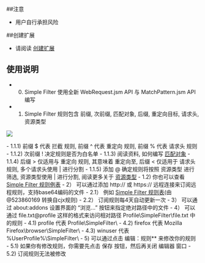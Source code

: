 ##注意

- 用户自行承担风险

##创建扩展

- 请阅读 <a href="https://goo.gl/NZlNRH">创建扩展</a>

## 使用说明

- 0) Simple Filter 使用全新 WebRequest.jsm API 与 MatchPattern.jsm API 编写
- 1) Simple Filter 规则包含 前缀, 次前缀, 匹配对象, 后缀, 重定向目标, 请求头, 资源类型
<p><img src="http://i66.tinypic.com/fvxl05.png"></p>
    - 1.1.1) 前缀 $ 代表 拦截 规则, 前缀 ^ 代表 重定向 规则, 前缀 % 代表 请求头 规则
    - 1.1.2) 次前缀 ! 决定规则是否为白名单
    - 1.1.3) 阅读资料, 如何编写 <a href="https://goo.gl/sZzTgN">匹配对象</a>
    - 1.1.4) 后缀 > 仅适用与 重定向 规则, 其意味着 重定向至, 后缀 < 仅适用于 请求头 规则, 多个请求头使用 | 进行分割
    - 1.1.5) 添加 @ 确定规则将按照 资源类型 进行筛选, 资源类型使用 | 进行分割, 阅读更多关于 <a href="https://goo.gl/wVla5U">资源类型</a>
  - 1.2) 你也可以查看 <a href="https://goo.gl/veiWJZ">Simple Filter 规则例表</a>
- 2） 可以通过添加 http:// 或 https:// 远程连接来订阅远程规则，支持base64编码的文件
  - 2.1） 例如 <a href="https://goo.gl/Nf0B0a">Simple Filter 规则表</a>(由 @523860169 转换自cjx规则)
  - 2.2） 订阅规则每4天自动更新一次
- 3） 可以通过 about:addons 设置界面的 “浏览...” 按钮来指定绝对路径中的文件
- 4） 可以通过 file.txt@profile 这样的格式来访问相对路径 Profile\SimpleFilter\file.txt 中的规则
  - 4.1) profile 代表 Profile\SimpleFilter\
  - 4.2) firefox 代表 Mozilla Firefox\browser\SimpleFilter\
  - 4.3) winuser 代表 %UserProfile%\SimpleFilter\
- 5) 可以通过点击 编辑：规则** 来修改你的规则
  - 5.1) 如果你有修改规则，你需要先点击 保存 按钮，然后再关闭 编辑器 窗口
  - 5.2) 订阅规则无法被修改
